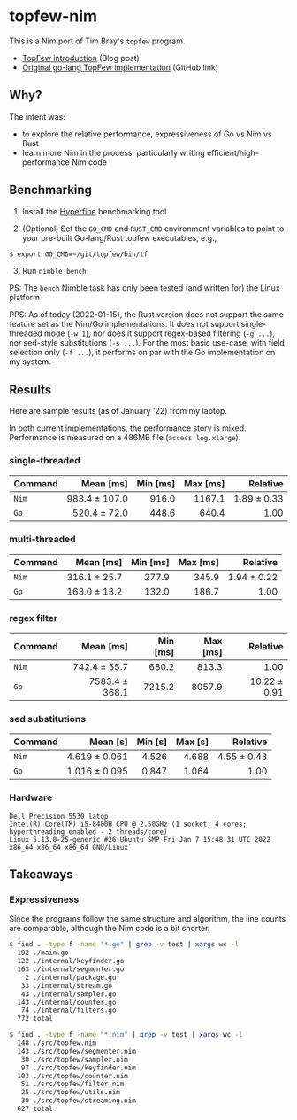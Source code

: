 # topfew-nim

This is a Nim port of Tim Bray's `topfew` program.

* [TopFew introduction](https://www.tbray.org/ongoing/When/202x/2021/03/27/Topfew-and-Amdahl) (Blog post)
* [Original go-lang TopFew implementation](https://github.com/timbray/topfew) (GitHub link)

## Why?

The intent was:
- to explore the relative performance, expressiveness of Go vs Nim vs Rust
- learn more Nim in the process, particularly writing efficient/high-performance Nim code


## Benchmarking

1) Install the [Hyperfine](https://github.com/sharkdp/hyperfine) benchmarking tool

2) (Optional) Set the `GO_CMD` and `RUST_CMD` environment variables to point to your pre-built Go-lang/Rust topfew executables, e.g.,

```sh
$ export GO_CMD=~/git/topfew/bin/tf
```

3) Run `nimble bench`

PS: The `bench` Nimble task has only been tested (and written for) the Linux platform

PPS: As of today (2022-01-15), the Rust version does not support the same feature set as the Nim/Go implementations.  It does not support single-threaded mode (`-w 1`), nor does it support regex-based filtering (`-g ...`), nor sed-style substitutions (`-s ...`).  For the most basic use-case, with field selection only (`-f ...`), it performs on par with the Go implementation on my system.

## Results

Here are sample results (as of January '22) from my laptop.

In both current implementations, the performance story is mixed.  Performance is measured on a 486MB file (`access.log.xlarge`).

### single-threaded
| Command | Mean [ms] | Min [ms] | Max [ms] | Relative |
|:---|---:|---:|---:|---:|
| `Nim` | 983.4 ± 107.0 | 916.0 | 1167.1 | 1.89 ± 0.33 |
| `Go` | 520.4 ± 72.0 | 448.6 | 640.4 | 1.00 |

### multi-threaded
| Command | Mean [ms] | Min [ms] | Max [ms] | Relative |
|:---|---:|---:|---:|---:|
| `Nim` | 316.1 ± 25.7 | 277.9 | 345.9 | 1.94 ± 0.22 |
| `Go` | 163.0 ± 13.2 | 132.0 | 186.7 | 1.00 |

### regex filter
| Command | Mean [ms] | Min [ms] | Max [ms] | Relative |
|:---|---:|---:|---:|---:|
| `Nim` | 742.4 ± 55.7 | 680.2 | 813.3 | 1.00 |
| `Go` | 7583.4 ± 368.1 | 7215.2 | 8057.9 | 10.22 ± 0.91 |

### sed substitutions
| Command | Mean [s] | Min [s] | Max [s] | Relative |
|:---|---:|---:|---:|---:|
| `Nim` | 4.619 ± 0.061 | 4.526 | 4.688 | 4.55 ± 0.43 |
| `Go` | 1.016 ± 0.095 | 0.847 | 1.064 | 1.00 |

### Hardware

```
Dell Precision 5530 latop
Intel(R) Core(TM) i5-8400H CPU @ 2.50GHz (1 socket; 4 cores; hyperthreading enabled - 2 threads/core)
Linux 5.13.0-25-generic #26-Ubuntu SMP Fri Jan 7 15:48:31 UTC 2022 x86_64 x86_64 x86_64 GNU/Linux`
```


## Takeaways


### Expressiveness

Since the programs follow the same structure and algorithm, the line counts are comparable, although the Nim code is a bit shorter.

```sh
$ find . -type f -name "*.go" | grep -v test | xargs wc -l
  192 ./main.go
  122 ./internal/keyfinder.go
  163 ./internal/segmenter.go
    2 ./internal/package.go
   33 ./internal/stream.go
   43 ./internal/sampler.go
  143 ./internal/counter.go
   74 ./internal/filters.go
  772 total
```

```sh
$ find . -type f -name "*.nim" | grep -v test | xargs wc -l
  148 ./src/topfew.nim
  143 ./src/topfew/segmenter.nim
   30 ./src/topfew/sampler.nim
   97 ./src/topfew/keyfinder.nim
  103 ./src/topfew/counter.nim
   51 ./src/topfew/filter.nim
   25 ./src/topfew/utils.nim
   30 ./src/topfew/streaming.nim
  627 total
```
